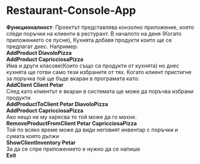 # Restaurant-Console-App

**Функционалност**: Проектът представлява конзолно приложение, което следи поръчки на клиенти в рестурант. 
В началото на деня (Когато приложението се пусне), Кухнята добавя продукти които ще се предлагат днес.
Например:\
**AddProduct DiavoloPizza**\
**AddProduct CapricciosaPizza**\
Има и други класове(Които също са продукти от кухнята) но днес кухнята ще готви само тези избраните от тях.
Когато клиент пристигне за поръчка той ще бъде вкаран в програмата като: \
**AddClient Client Petar**\
След като клиентът е вкаран в системата ще може да поръчва избрани продукти\
**AddProductToClient Petar DiavoloPizza \
AddProduct CapricciosaPizza**\
Ако нещо не му харесва то той може да го махне.\
**RemoveProductFromClient Petar CapricciosaPizza**\
Той по всяко време може да види неговият инвентар с поръчки и сумата която дължи\
**ShowClientInventory Petar** \
За да се спре приложението е нужно да се напише \
**Exit**